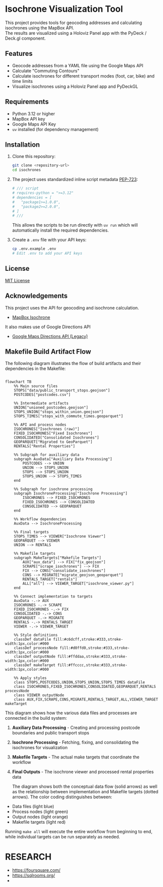 # Isochrone Visualization Tool

This project provides tools for geocoding addresses and calculating isochrones using the MapBox API.  
The results are visualized using a Holoviz Panel app with the PyDeck / Deck.gl component.

## Features

- Geocode addresses from a YAML file using the Google Maps API
- Calculate "Commuting Contours"
- Calculate isochrones for different transport modes (foot, car, bike) and time limits
- Visualize isochrones using a Holoviz Panel app and PyDeckGL

## Requirements

- Python 3.12 or higher
- MapBox API key
- Google Maps API Key
- `uv` installed (for dependency management)

## Installation

1. Clone this repository:

   ```sh
   git clone <repository-url>
   cd isochrones
   ```

2. The project uses standardized inline script metadata [PEP-723](https://peps.python.org/pep-0723/#example):

   ```python
   # /// script
   # requires-python = ">=3.12"
   # dependencies = [
   #   "package1>=1.0.0",
   #   "package2>=2.0.0",
   # ]
   # ///
   ```

   This allows the scripts to be run directly with `uv run` which will automatically install the required dependencies.

3. Create a `.env` file with your API keys:

   ```sh
   cp .env.example .env
   # Edit .env to add your API keys
   ```

## License

[MIT License](LICENSE)

## Acknowledgements

This project uses the API for geocoding and isochrone calculation.

- [MapBox Isochrone](https://docs.mapbox.com/api/navigation/isochrone/)

It also makes use of Google Directions API

- [Google Maps Directions API (Legacy)](https://developers.google.com/maps/documentation/directions)

## Makefile Build Artifact Flow

The following diagram illustrates the flow of build artifacts and their dependencies in the Makefile:

```mermaid

flowchart TB
    %% Main source files
    STOPS["data/public_transport_stops.geojson"]
    POSTCODES["postcodes.csv"]

    %% Intermediate artifacts
    UNION["unioned_postcodes.geojson"]
    STOPS_UNION["stops_within_union.geojson"]
    STOPS_TIMES["stops_with_commute_times.geoparquet"]

    %% API and process nodes
    ISOCHRONES["Isochrones (raw)"]
    FIXED_ISOCHRONES["Fixed Isochrones"]
    CONSOLIDATED["Consolidated Isochrones"]
    GEOPARQUET["Migrated to GeoParquet"]
    RENTALS["Rental Properties"]

    %% Subgraph for auxiliary data
    subgraph AuxData["Auxiliary Data Processing"]
        POSTCODES --> UNION
        UNION --> STOPS_UNION
        STOPS --> STOPS_UNION
        STOPS_UNION --> STOPS_TIMES
    end

    %% Subgraph for isochrone processing
    subgraph IsochroneProcessing["Isochrone Processing"]
        ISOCHRONES --> FIXED_ISOCHRONES
        FIXED_ISOCHRONES --> CONSOLIDATED
        CONSOLIDATED --> GEOPARQUET
    end

    %% Workflow dependencies
    AuxData --> IsochroneProcessing

    %% Final targets
    STOPS_TIMES --> VIEWER["Isochrone Viewer"]
    GEOPARQUET --> VIEWER
    UNION --> RENTALS

    %% Makefile targets
    subgraph MakeTargets["Makefile Targets"]
        AUX["aux_data"] --> FIX["fix_geojson"]
        SCRAPE["scrape_isochrones"] --> FIX
        FIX --> CONS["consolidate_isochrones"]
        CONS --> MIGRATE["migrate_geojson_geoparquet"]
        RENTALS_TARGET["rentals"]
        ALL["all"] --> VIEWER_TARGET["isochrone_viewer.py"]
    end

    %% Connect implementation to targets
    AuxData -.-> AUX
    ISOCHRONES -.-> SCRAPE
    FIXED_ISOCHRONES -.-> FIX
    CONSOLIDATED -.-> CONS
    GEOPARQUET -.-> MIGRATE
    RENTALS -.-> RENTALS_TARGET
    VIEWER -.-> VIEWER_TARGET

    %% Style definitions
    classDef dataFile fill:#c6dcff,stroke:#333,stroke-width:1px,color:#000
    classDef processNode fill:#d0ffd0,stroke:#333,stroke-width:1px,color:#000
    classDef outputNode fill:#ffddaa,stroke:#333,stroke-width:1px,color:#000
    classDef makeTarget fill:#ffcccc,stroke:#333,stroke-width:1px,color:#000

    %% Apply styles
    class STOPS,POSTCODES,UNION,STOPS_UNION,STOPS_TIMES dataFile
    class ISOCHRONES,FIXED_ISOCHRONES,CONSOLIDATED,GEOPARQUET,RENTALS processNode
    class VIEWER outputNode
    class AUX,FIX,SCRAPE,CONS,MIGRATE,RENTALS_TARGET,ALL,VIEWER_TARGET makeTarget
```

This diagram shows how the various data files and processes are connected in the build system:

1. **Auxiliary Data Processing** - Creating and processing postcode boundaries and public transport stops
2. **Isochrone Processing** - Fetching, fixing, and consolidating the isochrones for visualization
3. **Makefile Targets** - The actual make targets that coordinate the workflow
4. **Final Outputs** - The isochrone viewer and processed rental properties data

   The diagram shows both the conceptual data flow (solid arrows) as well as the relationship between implementation and Makefile targets (dotted arrows). The color coding distinguishes between:

- Data files (light blue)
- Process nodes (light green)
- Output nodes (light orange)
- Makefile targets (light red)

Running `make all` will execute the entire workflow from beginning to end, while individual targets can be run separately as needed.

# RESEARCH

- https://foursquare.com/
- https://sqlrooms.org/
- 